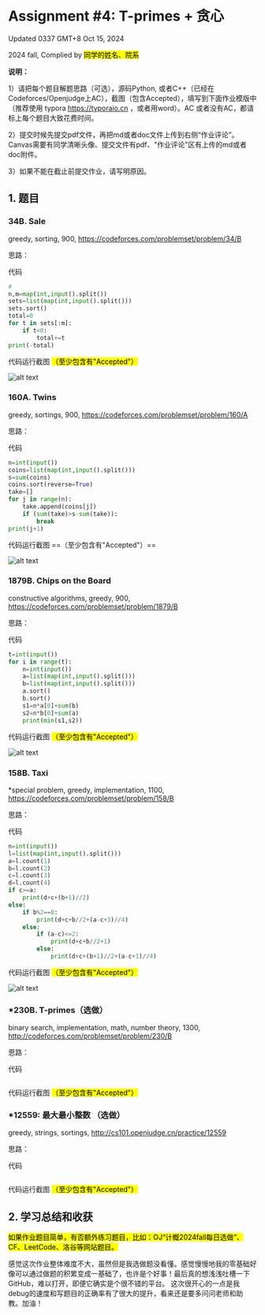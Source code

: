 # Assignment #4: T-primes + 贪心

Updated 0337 GMT+8 Oct 15, 2024

2024 fall, Complied by <mark>同学的姓名、院系</mark>



**说明：**

1）请把每个题目解题思路（可选），源码Python, 或者C++（已经在Codeforces/Openjudge上AC），截图（包含Accepted），填写到下面作业模版中（推荐使用 typora https://typoraio.cn ，或者用word）。AC 或者没有AC，都请标上每个题目大致花费时间。

2）提交时候先提交pdf文件，再把md或者doc文件上传到右侧“作业评论”。Canvas需要有同学清晰头像、提交文件有pdf、"作业评论"区有上传的md或者doc附件。

3）如果不能在截止前提交作业，请写明原因。



## 1. 题目

### 34B. Sale

greedy, sorting, 900, https://codeforces.com/problemset/problem/34/B



思路：



代码

```python
# 
n,m=map(int,input().split())
sets=list(map(int,input().split()))
sets.sort()
total=0
for t in sets[:m]:
    if t<0:
        total+=t
print(-total)
```



代码运行截图 <mark>（至少包含有"Accepted"）</mark>

![alt text](image-5.png)



### 160A. Twins

greedy, sortings, 900, https://codeforces.com/problemset/problem/160/A

思路：



代码

```python
n=int(input())
coins=list(map(int,input().split()))
s=sum(coins)
coins.sort(reverse=True)
take=[]
for j in range(n):
    take.append(coins[j])
    if (sum(take)>s-sum(take)):
        break
print(j+1)


```



代码运行截图 ==（至少包含有"Accepted"）==

![alt text](image-6.png)



### 1879B. Chips on the Board

constructive algorithms, greedy, 900, https://codeforces.com/problemset/problem/1879/B

思路：



代码

```python
t=int(input())
for i in range(t):
    n=int(input())
    a=list(map(int,input().split()))
    b=list(map(int,input().split()))
    a.sort()
    b.sort()
    s1=n*a[0]+sum(b)
    s2=n*b[0]+sum(a)
    print(min(s1,s2))

```



代码运行截图 <mark>（至少包含有"Accepted"）</mark>

![alt text](image-7.png)



### 158B. Taxi

*special problem, greedy, implementation, 1100, https://codeforces.com/problemset/problem/158/B

思路：



代码

```python
n=int(input())
l=list(map(int,input().split()))
a=l.count(1)
b=l.count(2)
c=l.count(3)
d=l.count(4)
if c>=a:
    print(d+c+(b+1)//2)
else:
    if b%2==0:
        print(d+c+b//2+(a-c+3)//4)
    else:
        if (a-c)<=2:
            print(d+c+b//2+1)
        else:
            print(d+c+(b+1)//2+(a-c+1)//4)


```



代码运行截图 <mark>（至少包含有"Accepted"）</mark>

![alt text](image-8.png)



### *230B. T-primes（选做）

binary search, implementation, math, number theory, 1300, http://codeforces.com/problemset/problem/230/B

思路：



代码

```python


```



代码运行截图 <mark>（至少包含有"Accepted"）</mark>





### *12559: 最大最小整数 （选做）

greedy, strings, sortings, http://cs101.openjudge.cn/practice/12559

思路：



代码

```python


```



代码运行截图 <mark>（至少包含有"Accepted"）</mark>





## 2. 学习总结和收获

<mark>如果作业题目简单，有否额外练习题目，比如：OJ“计概2024fall每日选做”、CF、LeetCode、洛谷等网站题目。</mark>

感觉这次作业整体难度不大，虽然但是我选做题没看懂。感觉慢慢地我的零基础好像可以通过做题的积累变成一基础了，也许是个好事！最后真的想浅浅吐槽一下GitHub，难以打开，即便它确实是个很不错的平台。
这次很开心的一点是我debug的速度和写题目的正确率有了很大的提升，看来还是要多问问老师和助教。加油！




